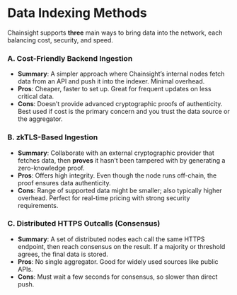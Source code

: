 # Data Indexing Methods

Chainsight supports **three** main ways to bring data into the network, each balancing cost, security, and speed.

### A. Cost-Friendly Backend Ingestion

* **Summary**: A simpler approach where Chainsight’s internal nodes fetch data from an API and push it into the indexer. Minimal overhead.
* **Pros**: Cheaper, faster to set up. Great for frequent updates on less critical data.
* **Cons**: Doesn’t provide advanced cryptographic proofs of authenticity. Best used if cost is the primary concern and you trust the data source or the aggregator.

### B. **zkTLS-Based Ingestion**

* **Summary**: Collaborate with an external cryptographic provider that fetches data, then **proves** it hasn’t been tampered with by generating a zero-knowledge proof.
* **Pros**: Offers high integrity. Even though the node runs off-chain, the proof ensures data authenticity.
* **Cons**: Range of supported data might be smaller; also typically higher overhead. Perfect for real-time pricing with strong security requirements.

### C. **Distributed HTTPS Outcalls (Consensus)**

* **Summary**: A set of distributed nodes each call the same HTTPS endpoint, then reach consensus on the result. If a majority or threshold agrees, the final data is stored.
* **Pros**: No single aggregator. Good for widely used sources like public APIs.
* **Cons**: Must wait a few seconds for consensus, so slower than direct push.
